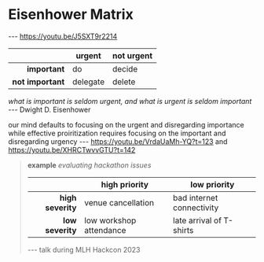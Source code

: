 # Eisenhower Matrix

--- <https://youtu.be/J5SXT9r2214>

|                   | **urgent** | **not urgent** |
| ----------------: | ---------- | -------------- |
|     **important** | do         | decide         |
| **not important** | delegate   | delete         |

_what is important is seldom urgent, and what is urgent is seldom important_ --- Dwight D. Eisenhower

our mind defaults to focusing on the urgent and disregarding importance while effective proiritization requires focusing on the important and disregarding urgency --- <https://youtu.be/VrdaUaMh-YQ?t=123> and <https://youtu.be/XHRCTwvvGTU?t=142>

> **example** _evaluating hackathon issues_
>
> |                   | **high priority**       | **low priority**          |
> | ----------------: | ----------------------- | ------------------------- |
> | **high severity** | venue cancellation      | bad internet connectivity |
> |  **low severity** | low workshop attendance | late arrival of T-shirts  |
>
> --- talk during MLH Hackcon 2023
